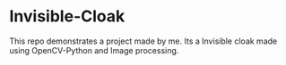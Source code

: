 # Invisible-Cloak
This repo demonstrates a project made by me. Its a Invisible cloak made using OpenCV-Python and Image processing.
